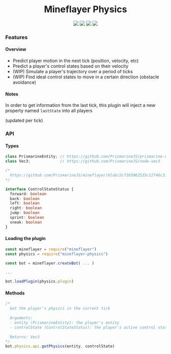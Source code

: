 <div align="center">
  <h1>Mineflayer Physics</h1>
  <img src="https://img.shields.io/npm/v/mineflayer-physics?style=flat-square">
  <img src="https://img.shields.io/github/license/firejoust/mineflayer-physics?style=flat-square">
  <img src="https://img.shields.io/github/issues/firejoust/mineflayer-physics?style=flat-square">
  <img src="https://img.shields.io/github/issues-pr/firejoust/mineflayer-physics?style=flat-square">
</div>

### Features
#### Overview
- Predict player motion in the next tick (position, velocity, etc)
- Predict a player's control states based on their velocity
- (WIP) Simulate a player's trajectory over a period of ticks
- (WIP) Find ideal control states to move in a certain direction (obstacle avoidance)
#### Notes
In order to get information from the last tick, this plugin will inject a new property named `lastState` into all players

(updated per tick)
### API
#### Types
```js
class PrismarineEntity; // https://github.com/PrismarineJS/prismarine-entity
class Vec3;             // https://github.com/PrismarineJS/node-vec3
```
```ts
/*
  https://github.com/PrismarineJS/mineflayer/blob/2c7103062535c12746c312371e647a7b141547bd/index.d.ts#L526-L534
*/

interface ControlStateStatus {
  forward: boolean
  back: boolean
  left: boolean
  right: boolean
  jump: boolean
  sprint: boolean
  sneak: boolean
}
```
#### Loading the plugin
```js
const mineflayer = require("mineflayer")
const physics = require("mineflayer-physics")

const bot = mineflayer.createBot( ... )

...

bot.loadPlugin(physics.plugin)
```
#### Methods
```js
/*
  Get the player's physics in the current tick
  
  Arguments:
  - entity (PrismarineEntity): the player's entity
  - controlState (ControlStateStatus): the player's active control states
  
  Returns: Vec3
*/
bot.physics.api.getPhysics(entity, controlState)
```
